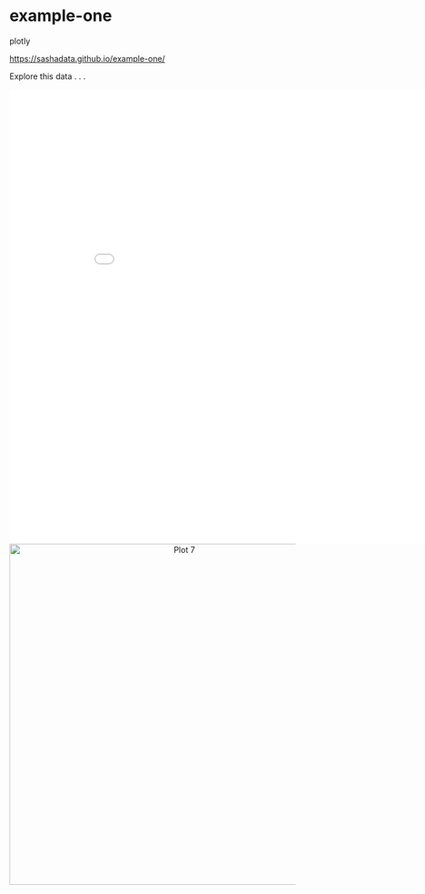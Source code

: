 # example-one
plotly

https://sashadata.github.io/example-one/

Explore this data . . .
<iframe width="900" height="800" frameborder="0" scrolling="no" src="//plotly.com/~apugachev/7.embed"></iframe>


<div>
    <a href="https://plotly.com/~apugachev/7/?share_key=2KuLBaxyQbuJFUv0rmNSoQ" target="_blank" title="Plot 7" style="display: block; text-align: center;"><img src="https://plotly.com/~apugachev/7.png?share_key=2KuLBaxyQbuJFUv0rmNSoQ" alt="Plot 7" style="max-width: 100%;width: 600px;"  width="600" onerror="this.onerror=null;this.src='https://plotly.com/404.png';" /></a>
    <script data-plotly="apugachev:7" sharekey-plotly="2KuLBaxyQbuJFUv0rmNSoQ" src="https://plotly.com/embed.js" async></script>
</div>
